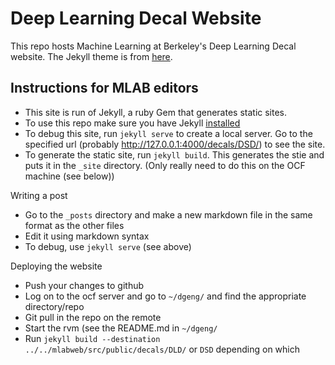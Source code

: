 # Deep Learning Decal Website

This repo hosts Machine Learning at Berkeley's Deep Learning Decal website. The Jekyll theme is from [here](https://github.com/old-jekyll-templates/Strata-Jekyll-Theme/tree/master/images).

## Instructions for MLAB editors

- This site is run of Jekyll, a ruby Gem that generates static sites.
- To use this repo make sure you have Jekyll [installed](https://jekyllrb.com/docs/installation/)
- To debug this site, run `jekyll serve` to create a local server. Go to the specified url (probably http://127.0.0.1:4000/decals/DSD/) to see the site.
- To generate the static site, run `jekyll build`. This generates the stie and puts it in the `_site` directory. (Only really need to do this on the OCF machine (see below))

Writing a post
- Go to the `_posts` directory and make a new markdown file in the same format as the other files
- Edit it using markdown syntax
- To debug, use `jekyll serve` (see above)

Deploying the website
- Push your changes to github
- Log on to the ocf server and go to `~/dgeng/` and find the appropriate directory/repo
- Git pull in the repo on the remote
- Start the rvm (see the README.md in `~/dgeng/`
- Run `jekyll build --destination ../../mlabweb/src/public/decals/DLD/` or `DSD` depending on which

